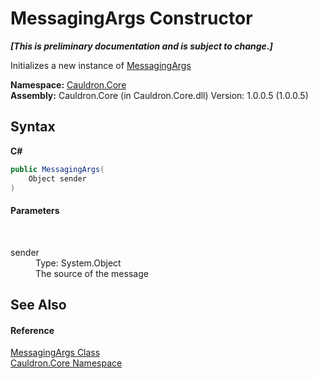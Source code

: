 # MessagingArgs Constructor 
 _**\[This is preliminary documentation and is subject to change.\]**_

Initializes a new instance of <a href="T_Cauldron_Core_MessagingArgs">MessagingArgs</a>

**Namespace:**&nbsp;<a href="N_Cauldron_Core">Cauldron.Core</a><br />**Assembly:**&nbsp;Cauldron.Core (in Cauldron.Core.dll) Version: 1.0.0.5 (1.0.0.5)

## Syntax

**C#**<br />
``` C#
public MessagingArgs(
	Object sender
)
```


#### Parameters
&nbsp;<dl><dt>sender</dt><dd>Type: System.Object<br />The source of the message</dd></dl>

## See Also


#### Reference
<a href="T_Cauldron_Core_MessagingArgs">MessagingArgs Class</a><br /><a href="N_Cauldron_Core">Cauldron.Core Namespace</a><br />